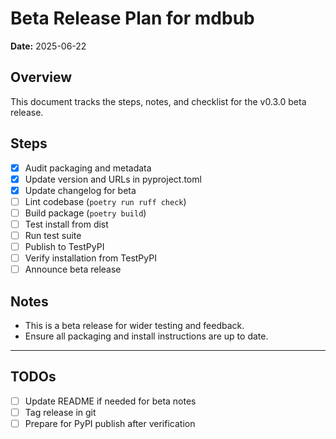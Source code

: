 # Beta Release Plan for mdbub

**Date:** 2025-06-22

## Overview
This document tracks the steps, notes, and checklist for the v0.3.0 beta release.

## Steps
- [x] Audit packaging and metadata
- [x] Update version and URLs in pyproject.toml
- [x] Update changelog for beta
- [ ] Lint codebase (`poetry run ruff check`)
- [ ] Build package (`poetry build`)
- [ ] Test install from dist
- [ ] Run test suite
- [ ] Publish to TestPyPI
- [ ] Verify installation from TestPyPI
- [ ] Announce beta release

## Notes
- This is a beta release for wider testing and feedback.
- Ensure all packaging and install instructions are up to date.

---

## TODOs
- [ ] Update README if needed for beta notes
- [ ] Tag release in git
- [ ] Prepare for PyPI publish after verification
